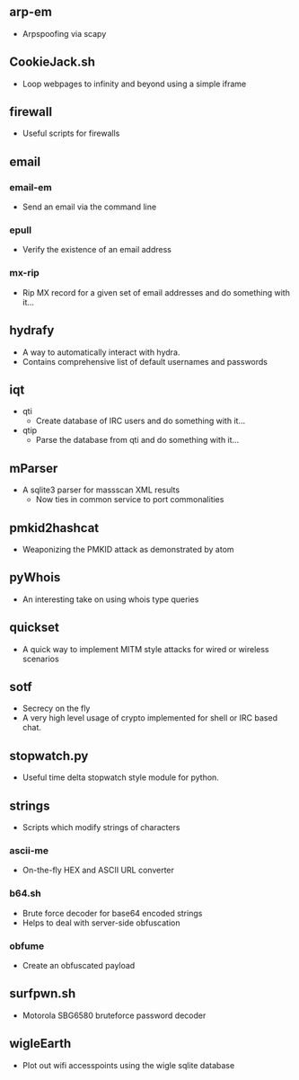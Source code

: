 ## arp-em
* Arpspoofing via scapy

## CookieJack.sh
* Loop webpages to infinity and beyond using a simple iframe

## firewall
* Useful scripts for firewalls

## email
### email-em
* Send an email via the command line

### epull
* Verify the existence of an email address

### mx-rip
* Rip MX record for a given set of email addresses and do something with it...

## hydrafy
* A way to automatically interact with hydra.
* Contains comprehensive list of default usernames and passwords

## iqt
* qti
  * Create database of IRC users and do something with it...
* qtip
  * Parse the database from qti and do something with it...

## mParser
* A sqlite3 parser for massscan XML results
  * Now ties in common service to port commonalities

## pmkid2hashcat
* Weaponizing the PMKID attack as demonstrated by atom

## pyWhois
* An interesting take on using whois type queries

## quickset
* A quick way to implement MITM style attacks for wired or wireless scenarios

## sotf
* Secrecy on the fly
* A very high level usage of crypto implemented for shell or IRC based chat.

## stopwatch.py
* Useful time delta stopwatch style module for python.

## strings
* Scripts which modify strings of characters

### ascii-me
* On-the-fly HEX and ASCII URL converter

### b64.sh
* Brute force decoder for base64 encoded strings
* Helps to deal with server-side obfuscation

### obfume
* Create an obfuscated payload

## surfpwn.sh
* Motorola SBG6580 bruteforce password decoder

## wigleEarth
* Plot out wifi accesspoints using the wigle sqlite database

